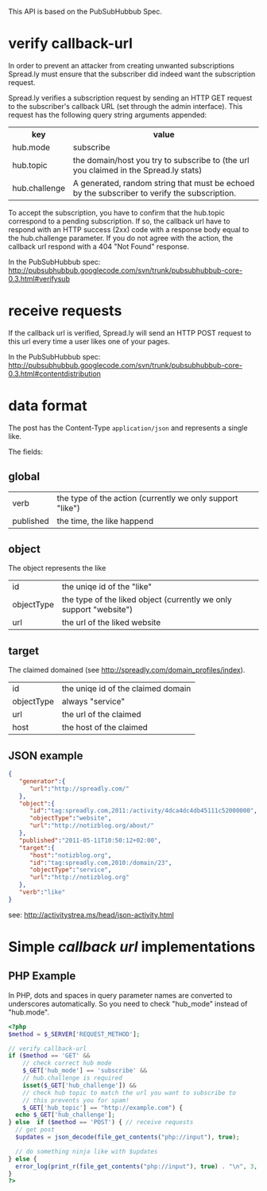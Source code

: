 This API is based on the PubSubHubbub Spec.

# verify callback-url

In order to prevent an attacker from creating unwanted subscriptions Spread.ly must ensure that the subscriber did indeed want the subscription request.

Spread.ly verifies a subscription request by sending an HTTP GET request to the subscriber's callback URL (set through the admin interface). This request has the following query string arguments appended:

<table>
  <tr>
    <th>key</th>
    <th>value</th>
  </tr>
  <tr>
    <td>hub.mode</td>
    <td>subscribe</td>
  </tr>
  <tr>
    <td>hub.topic</td>
    <td>the domain/host you try to subscribe to (the url you claimed in the Spread.ly stats)</td>
  </tr>
  <tr>
    <td>hub.challenge</td>
    <td>A generated, random string that must be echoed by the subscriber to verify the subscription.</td>
  </tr>
</table>

To accept the subscription, you have to confirm that the hub.topic correspond to a pending subscription. If so, the callback url have to respond with an HTTP success (2xx) code with a response body equal to the hub.challenge parameter. If you do not agree with the action, the callback url respond with a 404 "Not Found" response.

In the PubSubHubbub spec: http://pubsubhubbub.googlecode.com/svn/trunk/pubsubhubbub-core-0.3.html#verifysub

# receive requests

If the callback url is verified, Spread.ly will send an HTTP POST request to this url every time a user likes one of your pages.

In the PubSubHubbub spec: http://pubsubhubbub.googlecode.com/svn/trunk/pubsubhubbub-core-0.3.html#contentdistribution

# data format

The post has the Content-Type `application/json` and represents a single like.

The fields:

## global

<table>
  <tr>
    <td>verb</td>
    <td>the type of the action (currently we only support "like")</td>
  </tr>
  <tr>
    <td>published</td>
    <td>the time, the like happend</td>
  </tr>
</table>

## object

The object represents the like

<table>
  <tr>
    <td>id</td>
    <td>the uniqe id of the "like"</td>
  </tr>
  <tr>
    <td>objectType</td>
    <td>the type of the liked object (currently we only support "website")</td>
  </tr>
  <tr>
    <td>url</td>
    <td>the url of the liked website</td>
  </tr>
</table>

## target

The claimed domained (see http://spreadly.com/domain_profiles/index).

<table>
  <tr>
    <td>id</td>
    <td>the uniqe id of the claimed domain</td>
  </tr>
  <tr>
    <td>objectType</td>
    <td>always "service"</td>
  </tr>
  <tr>
    <td>url</td>
    <td>the url of the claimed</td>
  </tr>
  <tr>
    <td>host</td>
    <td>the host of the claimed</td>
  </tr>  
</table>

## JSON example

```json
{
   "generator":{
      "url":"http://spreadly.com/"
   },
   "object":{
      "id":"tag:spreadly.com,2011:/activity/4dca4dc4db45111c52000000",
      "objectType":"website",
      "url":"http://notizblog.org/about/"
   },
   "published":"2011-05-11T10:50:12+02:00",
   "target":{
      "host":"notizblog.org",
      "id":"tag:spreadly.com,2010:/domain/23",
      "objectType":"service",
      "url":"http://notizblog.org"
   },
   "verb":"like"
}
```

see: http://activitystrea.ms/head/json-activity.html

# Simple _callback url_ implementations

## PHP Example

In PHP, dots and spaces in query parameter names are converted to underscores automatically. So you need to check "hub_mode" instead of "hub.mode". 

```php
<?php
$method = $_SERVER['REQUEST_METHOD'];  

// verify callback-url
if ($method == 'GET' &&
    // check correct hub mode
    $_GET['hub_mode'] == 'subscribe' &&
    // hub.challenge is required
    isset($_GET['hub_challenge']) &&
    // check hub topic to match the url you want to subscribe to
    // this prevents you for spam!
    $_GET['hub_topic'] == "http://example.com") {
  echo $_GET['hub_challenge'];
} else  if ($method == 'POST') { // receive requests
  // get post
  $updates = json_decode(file_get_contents("php://input"), true); 

  // do something ninja like with $updates
} else {
  error_log(print_r(file_get_contents("php://input"), true) . "\n", 3, dirname(__FILE__)."/error.log");
}
?>
```